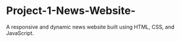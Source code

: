 # Project-1-News-Website-
A responsive and dynamic news website built using HTML, CSS, and JavaScript.
